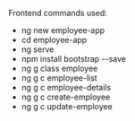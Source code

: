 Frontend commands used:

- ng new employee-app
- cd employee-app
- ng serve
- npm install bootstrap --save
- ng g class employee
- ng g c employee-list
- ng g c employee-details
- ng g c create-employee
- ng g c update-employee
